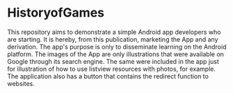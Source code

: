 # HistoryofGames
This repository aims to demonstrate a simple Android app developers who are starting. It is hereby, from this publication, marketing the App and any derivation. 
The app's purpose is only to disseminate learning on the Android platform.
The images of the App are only illustrations that were available on Google through its search engine. 
The same were included in the app just for illustration of how to use listview resources with photos, for example. 
The application also has a button that contains the redirect function to websites.
